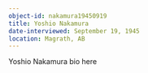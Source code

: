 ```yaml
---
object-id: nakamura19450919
title: Yoshio Nakamura
date-interviewed: September 19, 1945
location: Magrath, AB
---
```


Yoshio Nakamura bio here

